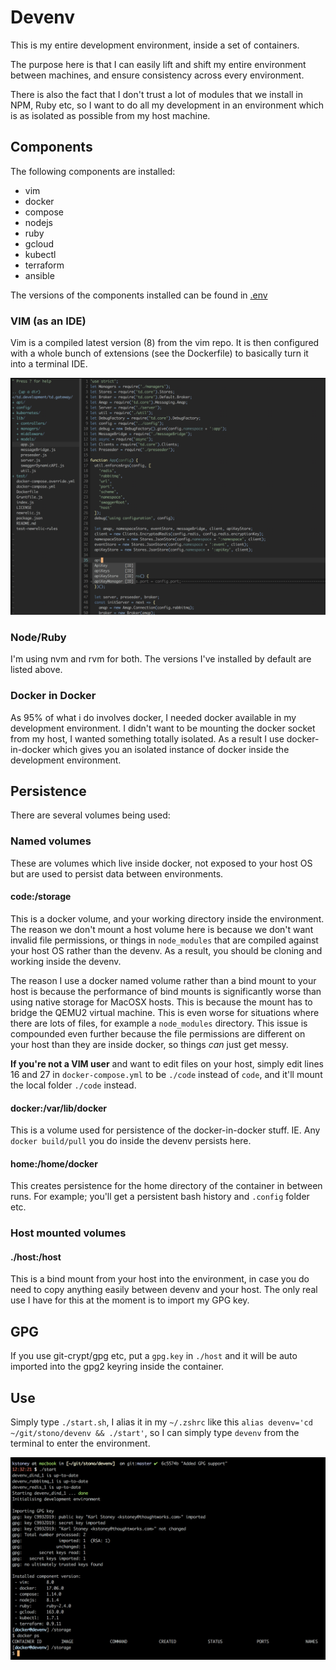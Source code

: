 # Devenv
This is my entire development environment, inside a set of containers.

The purpose here is that I can easily lift and shift my entire environment between machines, and ensure consistency across every environment.

There is also the fact that I don't trust a lot of modules that we install in NPM, Ruby etc, so I want to do all my development in an environment which is as isolated as possible from my host machine.

## Components
The following components are installed:

  - vim
  - docker
  - compose
  - nodejs
  - ruby
  - gcloud
  - kubectl
  - terraform
  - ansible

The versions of the components installed can be found in [.env](.env)

### VIM (as an IDE)
Vim is a compiled latest version (8) from the vim repo.  It is then configured with a whole bunch of extensions (see the Dockerfile) to basically turn it into a terminal IDE.

![IDE](images/ide.png)

### Node/Ruby
I'm using nvm and rvm for both.  The versions I've installed by default are listed above.

### Docker in Docker
As 95% of what i do involves docker, I needed docker available in my development environment.  I didn't want to be mounting the docker socket from my host, I wanted something totally isolated.  As a result I use docker-in-docker which gives you an isolated instance of docker inside the development environment.

## Persistence
There are several volumes being used:

### Named volumes
These are volumes which live inside docker, not exposed to your host OS but are used to persist data between environments.

#### code:/storage
This is a docker volume, and your working directory inside the environment.  The reason we don't mount a host volume here is because we don't want invalid file permissions, or things in `node_modules` that are compiled against your host OS rather than the devenv.  As a result, you should be cloning and working inside the devenv.

The reason I use a docker named volume rather than a bind mount to your host is because the performance of bind mounts is significantly worse than using native storage for MacOSX hosts.  This is because the mount has to bridge the QEMU2 virtual machine.   This is even worse for situations where there are lots of files, for example a `node_modules` directory.  This issue is compounded even further because the file permissions are different on your host than they are inside docker, so things *can* just get messy.

**If you're not a VIM user** and want to edit files on your host, simply edit lines 16 and 27 in `docker-compose.yml` to be `./code` instead of `code`, and it'll mount the local folder `./code` instead.

#### docker:/var/lib/docker
This is a volume used for persistence of the docker-in-docker stuff.  IE.  Any `docker build/pull` you do inside the devenv persists here.

#### home:/home/docker
This creates persistence for the home directory of the container in between runs.  For example; you'll get a persistent bash history and `.config` folder etc.

### Host mounted volumes

#### ./host:/host
This is a bind mount from your host into the environment, in case you do need to copy anything easily between devenv and your host.  The only real use I have for this at the moment is to import my GPG key.

## GPG
If you use git-crypt/gpg etc, put a `gpg.key` in `./host` and it will be auto imported into the gpg2 keyring inside the container.

## Use
Simply type `./start.sh`, I alias it in my `~/.zshrc` like this `alias devenv='cd ~/git/stono/devenv && ./start'`, so I can simply type `devenv` from the terminal to enter the environment.

![Running](images/running.png)

